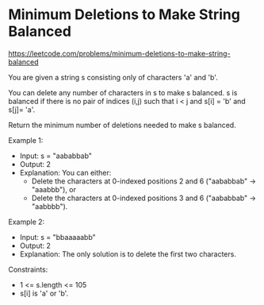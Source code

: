 # Minimum Deletions to Make String Balanced
https://leetcode.com/problems/minimum-deletions-to-make-string-balanced

You are given a string s consisting only of characters 'a' and 'b'​​​​.

You can delete any number of characters in s to make s balanced. s is balanced if there is no pair of indices (i,j) such that i < j and s[i] = 'b' and s[j]= 'a'.

Return the minimum number of deletions needed to make s balanced.

 

Example 1:
* Input: s = "aababbab"
* Output: 2
* Explanation: You can either:
    * Delete the characters at 0-indexed positions 2 and 6 ("aababbab" -> "aaabbb"), or
    * Delete the characters at 0-indexed positions 3 and 6 ("aababbab" -> "aabbbb").


Example 2:
* Input: s = "bbaaaaabb"
* Output: 2
* Explanation: The only solution is to delete the first two characters.
 

Constraints:
* 1 <= s.length <= 105
* s[i] is 'a' or 'b'​​.